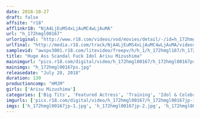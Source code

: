 ```yaml
---
date: 2018-10-27
draft: false
affsite: "r18"
afflinkr18: "NjA4LjEuMS4xLjAuMC4wLjAuMA"
url: "h_172hmgl00167"
urloriginal: "http://www.r18.com/videos/vod/movies/detail/-/id=h_172hmgl00167"
urlfinal: "http://media.r18.com/track/NjA4LjEuMS4xLjAuMC4wLjAuMA/videos/vod/movies/detail/-/id=h_172hmgl00167"
samplevid: "awspv3001.r18.com/litevideo/freepv/h/h_1/h_172hmgl167/h_172hmgl167_dmb_s.mp4"
title: "Huge Ass Scandal Fuck Idol Arisu Mizushima"
mainimgurl: "pics.r18.com/digital/video/h_172hmgl00167/h_172hmgl00167ps.jpg"
mainimgs: "h_172hmgl00167ps.jpg"
releasedate: "July 28, 2018"
duration: 139
productioncomp: "HMJM"
girls: ['Arisu Mizushima']
categories: ['Big Tits', 'Featured Actress', 'Training', 'Idol & Celebrity', 'Gonzo', 'Hi-Def']
imgurls: ['pics.r18.com/digital/video/h_172hmgl00167/h_172hmgl00167jp-1.jpg', 'pics.r18.com/digital/video/h_172hmgl00167/h_172hmgl00167jp-2.jpg', 'pics.r18.com/digital/video/h_172hmgl00167/h_172hmgl00167jp-3.jpg', 'pics.r18.com/digital/video/h_172hmgl00167/h_172hmgl00167jp-4.jpg', 'pics.r18.com/digital/video/h_172hmgl00167/h_172hmgl00167jp-5.jpg', 'pics.r18.com/digital/video/h_172hmgl00167/h_172hmgl00167jp-6.jpg', 'pics.r18.com/digital/video/h_172hmgl00167/h_172hmgl00167jp-7.jpg', 'pics.r18.com/digital/video/h_172hmgl00167/h_172hmgl00167jp-8.jpg', 'pics.r18.com/digital/video/h_172hmgl00167/h_172hmgl00167jp-9.jpg', 'pics.r18.com/digital/video/h_172hmgl00167/h_172hmgl00167jp-10.jpg', 'pics.r18.com/digital/video/h_172hmgl00167/h_172hmgl00167jp-11.jpg', 'pics.r18.com/digital/video/h_172hmgl00167/h_172hmgl00167jp-12.jpg', 'pics.r18.com/digital/video/h_172hmgl00167/h_172hmgl00167jp-13.jpg', 'pics.r18.com/digital/video/h_172hmgl00167/h_172hmgl00167jp-14.jpg', 'pics.r18.com/digital/video/h_172hmgl00167/h_172hmgl00167jp-15.jpg', 'pics.r18.com/digital/video/h_172hmgl00167/h_172hmgl00167jp-16.jpg', 'pics.r18.com/digital/video/h_172hmgl00167/h_172hmgl00167jp-17.jpg', 'pics.r18.com/digital/video/h_172hmgl00167/h_172hmgl00167jp-18.jpg', 'pics.r18.com/digital/video/h_172hmgl00167/h_172hmgl00167jp-19.jpg', 'pics.r18.com/digital/video/h_172hmgl00167/h_172hmgl00167jp-20.jpg']
imgs: ['h_172hmgl00167jp-1.jpg', 'h_172hmgl00167jp-2.jpg', 'h_172hmgl00167jp-3.jpg', 'h_172hmgl00167jp-4.jpg', 'h_172hmgl00167jp-5.jpg', 'h_172hmgl00167jp-6.jpg', 'h_172hmgl00167jp-7.jpg', 'h_172hmgl00167jp-8.jpg', 'h_172hmgl00167jp-9.jpg', 'h_172hmgl00167jp-10.jpg', 'h_172hmgl00167jp-11.jpg', 'h_172hmgl00167jp-12.jpg', 'h_172hmgl00167jp-13.jpg', 'h_172hmgl00167jp-14.jpg', 'h_172hmgl00167jp-15.jpg', 'h_172hmgl00167jp-16.jpg', 'h_172hmgl00167jp-17.jpg', 'h_172hmgl00167jp-18.jpg', 'h_172hmgl00167jp-19.jpg', 'h_172hmgl00167jp-20.jpg']
---
```

